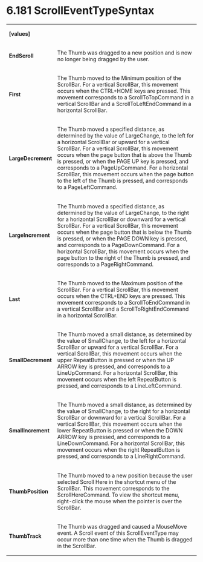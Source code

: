 <html dir="LTR" xmlns:mshelp="http://msdn.microsoft.com/mshelp" xmlns:ddue="http://ddue.schemas.microsoft.com/authoring/2003/5" xmlns:xlink="http://www.w3.org/1999/xlink" xmlns:tool="http://www.microsoft.com/tooltip"><body><input type="hidden" id="userDataCache" class="userDataStyle"><input type="hidden" id="hiddenScrollOffset"><img id="dropDownImage" style="display:none; height:0; width:0;" src="../local/drpdown.gif"><img id="dropDownHoverImage" style="display:none; height:0; width:0;" src="../local/drpdown_orange.gif"><img id="collapseImage" style="display:none; height:0; width:0;" src="../local/collapse.gif"><img id="expandImage" style="display:none; height:0; width:0;" src="../local/exp.gif"><img id="collapseAllImage" style="display:none; height:0; width:0;" src="../local/collall.gif"><img id="expandAllImage" style="display:none; height:0; width:0;" src="../local/expall.gif"><img id="copyImage" style="display:none; height:0; width:0;" src="../local/copycode.gif"><img id="copyHoverImage" style="display:none; height:0; width:0;" src="../local/copycodeHighlight.gif"><div id="header"><h1 class="heading">6.181 ScrollEventTypeSyntax</h1></div><div id="mainSection"><div id="mainBody"><div id="allHistory" class="saveHistory" onsave="saveAll()" onload="loadAll()"></div>




<p xmlns:wsd="http://wsdev.schemas.microsoft.com/authoring/2008/2" xmlns:msxsl="urn:schemas-microsoft-com:xslt" xmlns:script="urn:script" xmlns:build="urn:build">
<div id="sectionSection0" class="section" name="collapseableSection"><content xmlns="http://ddue.schemas.microsoft.com/authoring/2003/5" xmlns:wsd="http://wsdev.schemas.microsoft.com/authoring/2008/2" xmlns:msxsl="urn:schemas-microsoft-com:xslt" xmlns:script="urn:script" xmlns:build="urn:build">
				</content></div><div id="sectionSection1" class="section" name="collapseableSection"><content xmlns="http://ddue.schemas.microsoft.com/authoring/2003/5" xmlns:wsd="http://wsdev.schemas.microsoft.com/authoring/2008/2" xmlns:msxsl="urn:schemas-microsoft-com:xslt" xmlns:script="urn:script" xmlns:build="urn:build">
					<p xmlns=""><b></b></p><table class="ProtocolAuthoredTable" xmlns=""><tr>
								<td>
									<p>
										<b>[values]</b>
									</p>
								</td>
								<td>
								</td>
							</tr><tr>
							<td>
								<p>
									<b>EndScroll</b>
								</p>
							</td>
							<td>
								<p>The Thumb was dragged to a new position and is now no longer being dragged by the user.</p>
							</td>
						</tr><tr>
							<td>
								<p>
									<b>First</b>
								</p>
							</td>
							<td>
								<p>The Thumb moved to the Minimum position of the ScrollBar. For a vertical ScrollBar, this movement occurs when the CTRL+HOME keys are pressed. This movement corresponds to a ScrollToTopCommand in a vertical ScrollBar and a ScrollToLeftEndCommand in a horizontal ScrollBar.</p>
							</td>
						</tr><tr>
							<td>
								<p>
									<b>LargeDecrement</b>
								</p>
							</td>
							<td>
								<p>The Thumb moved a specified distance, as determined by the value of LargeChange, to the left for a horizontal ScrollBar or upward for a vertical ScrollBar. For a vertical ScrollBar, this movement occurs when the page button that is above the Thumb is pressed, or when the PAGE UP key is pressed, and corresponds to a PageUpCommand. For a horizontal ScrollBar, this movement occurs when the page button to the left of the Thumb is pressed, and corresponds to a PageLeftCommand.</p>
							</td>
						</tr><tr>
							<td>
								<p>
									<b>LargeIncrement</b>
								</p>
							</td>
							<td>
								<p>The Thumb moved a specified distance, as determined by the value of LargeChange, to the right for a horizontal ScrollBar or downward for a vertical ScrollBar. For a vertical ScrollBar, this movement occurs when the page button that is below the Thumb is pressed, or when the PAGE DOWN key is pressed, and corresponds to a PageDownCommand. For a horizontal ScrollBar, this movement occurs when the page button to the right of the Thumb is pressed, and corresponds to a PageRightCommand.</p>
							</td>
						</tr><tr>
							<td>
								<p>
									<b>Last</b>
								</p>
							</td>
							<td>
								<p>The Thumb moved to the Maximum position of the ScrollBar. For a vertical ScrollBar, this movement occurs when the CTRL+END keys are pressed. This movement corresponds to a ScrollToEndCommand in a vertical ScrollBar and a ScrollToRightEndCommand in a horizontal ScrollBar.</p>
							</td>
						</tr><tr>
							<td>
								<p>
									<b>SmallDecrement</b>
								</p>
							</td>
							<td>
								<p>The Thumb moved a small distance, as determined by the value of SmallChange, to the left for a horizontal ScrollBar or upward for a vertical ScrollBar. For a vertical ScrollBar, this movement occurs when the upper RepeatButton is pressed or when the UP ARROW key is pressed, and corresponds to a LineUpCommand. For a horizontal ScrollBar, this movement occurs when the left RepeatButton is pressed, and corresponds to a LineLeftCommand.</p>
							</td>
						</tr><tr>
							<td>
								<p>
									<b>SmallIncrement</b>
								</p>
							</td>
							<td>
								<p>The Thumb moved a small distance, as determined by the value of SmallChange, to the right for a horizontal ScrollBar or downward for a vertical ScrollBar. For a vertical ScrollBar, this movement occurs when the lower RepeatButton is pressed or when the DOWN ARROW key is pressed, and corresponds to a LineDownCommand. For a horizontal ScrollBar, this movement occurs when the right RepeatButton is pressed, and corresponds to a LineRightCommand.</p>
							</td>
						</tr><tr>
							<td>
								<p>
									<b>ThumbPosition</b>
								</p>
							</td>
							<td>
								<p>The Thumb moved to a new position because the user selected Scroll Here in the shortcut menu of the ScrollBar. This movement corresponds to the ScrollHereCommand. To view the shortcut menu, right-click the mouse when the pointer is over the ScrollBar.</p>
							</td>
						</tr><tr>
							<td>
								<p>
									<b>ThumbTrack</b>
								</p>
							</td>
							<td>
								<p>The Thumb was dragged and caused a MouseMove event. A Scroll event of this ScrollEventType may occur more than one time when the Thumb is dragged in the ScrollBar.</p>
							</td>
						</tr></table>
				</content></div><!--[if gte IE 5]>
			<tool:tip element="languageFilterToolTip" avoidmouse="false"/>
		<![endif]--></div><a name="feedback"></a><span></span></div></body></html>